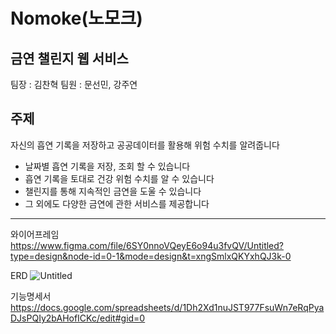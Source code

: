 # Nomoke(노모크)

## 금연 챌린지 웹 서비스
팀장 : 김찬혁
팀원 : 문선민, 강주연

## 주제

자신의 흡연 기록을 저장하고 공공데이터를 활용해 위험 수치를 알려줍니다

- 날짜별 흡연 기록을 저장, 조회 할 수 있습니다
- 흡연 기록을 토대로 건강 위험 수치를 알 수 있습니다
- 챌린지를 통해 지속적인 금연을 도울 수 있습니다
- 그 외에도 다양한 금연에 관한 서비스를 제공합니다


---


와이어프레임
https://www.figma.com/file/6SY0nnoVQeyE6o94u3fvQV/Untitled?type=design&node-id=0-1&mode=design&t=xngSmlxQKYxhQJ3k-0

ERD
![Untitled](https://prod-files-secure.s3.us-west-2.amazonaws.com/7265a746-b8e9-45da-ad5f-cafe2aba4e34/f06b8a6d-b687-47c6-9ef5-3c1033f58f2f/Untitled.png)

기능명세서
https://docs.google.com/spreadsheets/d/1Dh2Xd1nuJST977FsuWn7eRqPyaDJsPQIy2bAHofICKc/edit#gid=0

